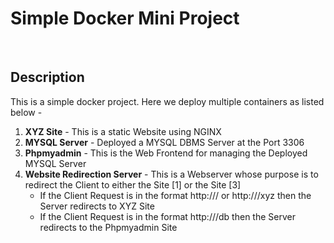 <h1>Simple Docker Mini Project</h1>
<br>
<h2>Description</h2>
This is a simple docker project. Here we deploy multiple containers as listed below - 
<ol>
 <li><strong>XYZ Site</strong> - This is a static Website using NGINX</li>
 <li><strong>MYSQL Server</strong> - Deployed a MYSQL DBMS Server at the Port 3306</li>
 <li><strong>Phpmyadmin</strong> - This is the Web Frontend for managing the Deployed MYSQL Server</strong>
 <li>
<strong>Website Redirection Server</strong> - This is a Webserver whose purpose is to redirect the Client to either the Site [1] or the Site [3]
	<ul>
		<li>If the Client Request is in the format http://<domain>/ or http://<domain>/xyz then the Server redirects to XYZ Site</li>
		<li>If the Client Request is in the format http://<domain>/db then the Server redirects to the Phpmyadmin Site</li>
	</ul>
</li>
</ol>



